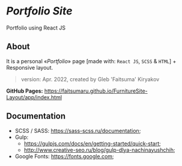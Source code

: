 # **_Portfolio Site_**
Portfolio using React JS

## About
It is a personal «_Portfolio_» page [made with: `React JS`, `SCSS` & `HTML`] + Responsive layout.

> version: Apr. 2022, created by Gleb 'Faitsuma' Kiryakov

__GitHub Pages:__ https://faitsumaru.github.io/FurnitureSite-Layout/app/index.html

## Documentation
* SCSS / SASS: https://sass-scss.ru/documentation;
* Gulp: 
    * https://gulpjs.com/docs/en/getting-started/quick-start;
    * http://www.creative-seo.ru/blog/gulp-dlya-nachinayushchih;
* Google Fonts: https://fonts.google.com;

